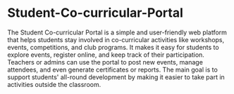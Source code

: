 # Student-Co-curricular-Portal
The Student Co-curricular Portal is a simple and user-friendly web platform that helps students stay involved in co-curricular activities like workshops, events, competitions, and club programs. It makes it easy for students to explore events, register online, and keep track of their participation. Teachers or admins can use the portal to post new events, manage attendees, and even generate certificates or reports. The main goal is to support students' all-round development by making it easier to take part in activities outside the classroom.
